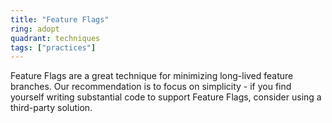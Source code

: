 ```yaml
---
title: "Feature Flags"
ring: adopt
quadrant: techniques
tags: ["practices"]
---
```


Feature Flags are a great technique for minimizing long-lived feature branches. Our recommendation is to focus on simplicity - if you find yourself writing substantial code to support Feature Flags, consider using a third-party solution.
